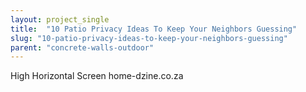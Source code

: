 ```yaml
---
layout: project_single
title:  "10 Patio Privacy Ideas To Keep Your Neighbors Guessing"
slug: "10-patio-privacy-ideas-to-keep-your-neighbors-guessing"
parent: "concrete-walls-outdoor"
---
```

High Horizontal Screen home-dzine.co.za